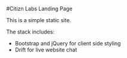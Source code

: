 #Citizn Labs Landing Page

This is a simple static site.

The stack includes:
* Bootstrap and jQuery for client side styling
* Drift for live website chat 
